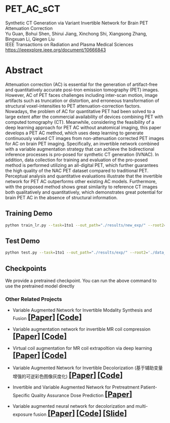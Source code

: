 # PET_AC_sCT
Synthetic CT Generation via Variant Invertible Network for Brain PET Attenuation Correction     
Yu Guan, Bohui Shen, Shirui Jiang, Xinchong Shi, Xiangsong Zhang, Bingxuan Li, Qiegen Liu    
IEEE Transactions on Radiation and Plasma Medical Sciences      
https://ieeexplore.ieee.org/document/10666843  

# Abstract
Attenuation correction (AC) is essential for the generation of artifact-free and quantitatively accurate posi-tron emission tomography (PET) images. However, AC of PET faces challenges including inter-scan motion, image artifacts such as truncation or distortion, and erroneous transformation of structural voxel-intensities to PET attenuation-correction factors. Nowadays, the problem of AC for quantitative PET had been solved to a large extent after the commercial availability of devices combining PET with computed tomography (CT). Meanwhile, considering the feasibility of a deep learning approach for PET AC without anatomical imaging, this paper develops a PET AC method, which uses deep learning to generate continuously valued CT images from non-attenuation corrected PET images for AC on brain PET imaging. Specifically, an invertible network combined with a variable augmentation strategy that can achieve the bidirectional inference processes is pro-posed for synthetic CT generation (IVNAC). In addition, data collection for training and evaluation of the pro-posed method is performed utilizing an all-digital PET, which further guarantees the high quality of the NAC PET dataset compared to traditional PET. Perceptual analysis and quantitative evaluations illustrate that the invertible network for PET AC outperforms other existing AC models. Furthermore, with the proposed method shows great similarity to reference CT images both qualitatively and quantitatively, which demonstrates great potential for brain PET AC in the absence of structural information.


## Training Demo
```bash
python train_lr.py --task=1to1 --out_path="./results/new_exp/" --root2='./data_for_training/pet_mat' --root3='./data_for_training/pet_mat' --root1='./data_for_training/ct_mat'
```
## Test Demo
```bash
python test.py --task=1to1 --out_path="./results/exp/" --root2='./data_for_test/pet_mat' --root3='./data_for_test/pet_mat' --root1='./data_for_test/ct_mat' --ckpt="./results/exp/1to1/checkpoint/0028.pth"
```
## Checkpoints
We provide a pretrained checkpoint. You can run the above command to use the pretrained model directly

### Other Related Projects

  * Variable Augmented Network for Invertible Modality Synthesis and Fusion  [<font size=5>**[Paper]**</font>](https://ieeexplore.ieee.org/abstract/document/10070774)   [<font size=5>**[Code]**</font>](https://github.com/yqx7150/iVAN)    
  
 * Variable augmentation network for invertible MR coil compression  [<font size=5>**[Paper]**</font>](https://www.sciencedirect.com/science/article/abs/pii/S0730725X24000225)   [<font size=5>**[Code]**</font>](https://github.com/yqx7150/VAN-ICC)         

 * Virtual coil augmentation for MR coil extrapoltion via deep learning  [<font size=5>**[Paper]**</font>](https://www.sciencedirect.com/science/article/abs/pii/S0730725X22001722)   [<font size=5>**[Code]**</font>](https://github.com/yqx7150/VCA)    

  * Variable Augmented Network for Invertible Decolorization (基于辅助变量增强的可逆彩色图像灰度化)  [<font size=5>**[Paper]**</font>](https://jeit.ac.cn/cn/article/doi/10.11999/JEIT221205?viewType=HTML)   [<font size=5>**[Code]**</font>](https://github.com/yqx7150/VA-IDN)        

  * Invertible and Variable Augmented Network for Pretreatment Patient-Specific Quality Assurance Dose Prediction  [<font size=5>**[Paper]**</font>](https://link.springer.com/article/10.1007/s10278-023-00930-w)       
    
  * Variable augmented neural network for decolorization and multi-exposure fusion [<font size=5>**[Paper]**</font>](https://www.sciencedirect.com/science/article/abs/pii/S1566253517305298)   [<font size=5>**[Code]**</font>](https://github.com/yqx7150/DecolorNet_FusionNet_code)   [<font size=5>**[Slide]**</font>](https://github.com/yqx7150/EDAEPRec/tree/master/Slide)   
   
